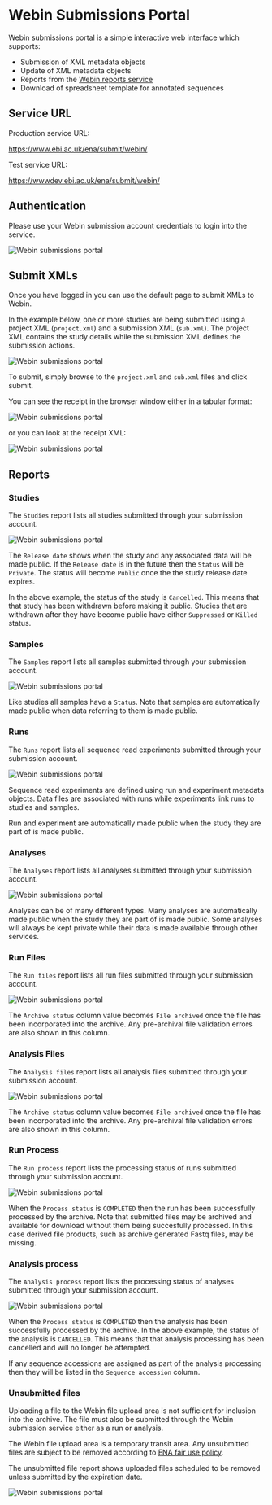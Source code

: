 # Webin Submissions Portal

Webin submissions portal is a simple interactive web interface which supports:

* Submission of XML metadata objects
* Update of XML metadata objects
* Reports from the [Webin reports service](/reports-service.html)
* Download of spreadsheet template for annotated sequences

## Service URL

Production service URL:

<https://www.ebi.ac.uk/ena/submit/webin/>

Test service URL:

<https://wwwdev.ebi.ac.uk/ena/submit/webin/>

## Authentication

Please use your Webin submission account credentials to login into the service.

![Webin submissions portal](../images/webin_portal_login.png)

## Submit XMLs

Once you have logged in you can use the default page to submit XMLs to Webin.

In the example below, one or more studies are being submitted using a project XML (`project.xml`) and a
submission XML (`sub.xml`). The project XML contains the study details while the submission XML
defines the submission actions.

![Webin submissions portal](../images/webin_portal_study.png)

To submit, simply browse to the `project.xml` and `sub.xml` files and click submit.

You can see the receipt in the browser window either in a tabular format:

![Webin submissions portal](../images/webin_portal_study2.png)

or you can look at the receipt XML:

![Webin submissions portal](../images/webin_portal_study3.png)

## Reports

### Studies

The `Studies` report lists all studies submitted through your
submission account.

![Webin submissions portal](../images/webin_portal_studies.png)

The `Release date` shows when the study and any associated data
will be made public. If the `Release date` is in the future
then the `Status` will be `Private`. The status will become `Public`
once the the study release date expires.

In the above example, the status of the study is `Cancelled`. This
means that that study has been withdrawn before making it public.
Studies that are withdrawn after they have become public have
either `Suppressed` or `Killed` status.

### Samples

The `Samples` report lists all samples submitted through your
submission account.

![Webin submissions portal](../images/webin_portal_samples.png)

Like studies all samples have a `Status`. Note that samples
are automatically made public when data referring to them
is made public.

### Runs

The `Runs` report lists all sequence read experiments submitted through your
submission account.

![Webin submissions portal](../images/webin_portal_runs.png)

Sequence read experiments are defined using run and experiment metadata
objects. Data files are associated with runs while experiments
link runs to studies and samples.

Run and experiment are automatically made public when
the study they are part of is made public.

### Analyses

The `Analyses` report lists all analyses submitted through your
submission account.

![Webin submissions portal](../images/webin_portal_analyses.png)

Analyses can be of many different types. Many analyses are automatically made
public when the study they are part of is made public. Some analyses
will always be kept private while their data is made available
through other services.

### Run Files

The `Run files` report lists all run files submitted through your
submission account.

![Webin submissions portal](../images/webin_portal_run_files.png)

The `Archive status` column value becomes `File archived`
once the file has been incorporated into the archive. Any pre-archival
file validation errors are also shown in this column.

### Analysis Files

The `Analysis files` report lists all analysis files submitted through your
submission account.

![Webin submissions portal](../images/webin_portal_analysis_files.png)

The `Archive status` column value becomes `File archived`
once the file has been incorporated into the archive. Any pre-archival
file validation errors are also shown in this column.

### Run Process

The `Run process` report lists the processing status of runs submitted through your
submission account.  

![Webin submissions portal](../images/webin_portal_run_process.png)

When the `Process status` is `COMPLETED` then the run has
been successfully processed by the archive. Note that submitted
files may be archived and available for download without them
being succesfully processed. In this case derived file
products, such as archive generated Fastq files, may
be missing.

### Analysis process

The `Analysis process` report lists the processing status of analyses submitted through your
submission account.  

![Webin submissions portal](../images/webin_portal_analysis_process.png)

When the `Process status` is `COMPLETED` then the analysis has
been successfully processed by the archive. In the above example, the status of the
analysis is `CANCELLED`. This means that that analysis processing has been
cancelled and will no longer be attempted.

If any sequence accessions are assigned as part of the analysis processing
then they will be listed in the `Sequence accession` column.

### Unsubmitted files

Uploading a file to the Webin file upload area is not sufficient for inclusion into the archive.
The file must also be submitted through the Webin submission service either as a run or analysis.

The Webin file upload area is a temporary transit area. Any unsubmitted files are subject
to be removed according to [ENA fair use policy](../fileprep/upload.html).

The unsubmitted file report shows uploaded files scheduled to be removed unless
submitted by the expiration date.

![Webin submissions portal](../images/webin_portal_unsubmitted_files.png)
